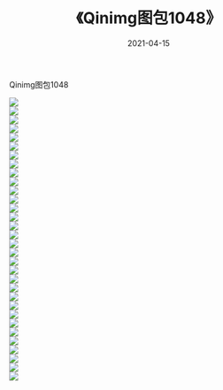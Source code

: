 ﻿---
layout: post
title:  《Qinimg图包1048》
date:   2021-04-15
img: http://imgx.orgx.ga/Qinimg图包/Qinimg图包1048/000.jpg
categories: [美女, 清纯, 唯美]
---

Qinimg图包1048

 ![](http://imgx.orgx.ga/Qinimg图包/Qinimg图包1048/001.jpg) <br>![](http://imgx.orgx.ga/Qinimg图包/Qinimg图包1048/002.jpg) <br>![](http://imgx.orgx.ga/Qinimg图包/Qinimg图包1048/003.jpg) <br>![](http://imgx.orgx.ga/Qinimg图包/Qinimg图包1048/004.jpg) <br>![](http://imgx.orgx.ga/Qinimg图包/Qinimg图包1048/005.jpg) <br>![](http://imgx.orgx.ga/Qinimg图包/Qinimg图包1048/006.jpg) <br>![](http://imgx.orgx.ga/Qinimg图包/Qinimg图包1048/007.jpg) <br>![](http://imgx.orgx.ga/Qinimg图包/Qinimg图包1048/008.jpg) <br>![](http://imgx.orgx.ga/Qinimg图包/Qinimg图包1048/009.jpg) <br>![](http://imgx.orgx.ga/Qinimg图包/Qinimg图包1048/010.jpg) <br>![](http://imgx.orgx.ga/Qinimg图包/Qinimg图包1048/011.jpg) <br>![](http://imgx.orgx.ga/Qinimg图包/Qinimg图包1048/012.jpg) <br>![](http://imgx.orgx.ga/Qinimg图包/Qinimg图包1048/013.jpg) <br>![](http://imgx.orgx.ga/Qinimg图包/Qinimg图包1048/014.jpg) <br>![](http://imgx.orgx.ga/Qinimg图包/Qinimg图包1048/015.jpg) <br>![](http://imgx.orgx.ga/Qinimg图包/Qinimg图包1048/016.jpg) <br>![](http://imgx.orgx.ga/Qinimg图包/Qinimg图包1048/017.jpg) <br>![](http://imgx.orgx.ga/Qinimg图包/Qinimg图包1048/018.jpg) <br>![](http://imgx.orgx.ga/Qinimg图包/Qinimg图包1048/019.jpg) <br>![](http://imgx.orgx.ga/Qinimg图包/Qinimg图包1048/020.jpg) <br>![](http://imgx.orgx.ga/Qinimg图包/Qinimg图包1048/021.jpg) <br>![](http://imgx.orgx.ga/Qinimg图包/Qinimg图包1048/022.jpg) <br>![](http://imgx.orgx.ga/Qinimg图包/Qinimg图包1048/023.jpg) <br>![](http://imgx.orgx.ga/Qinimg图包/Qinimg图包1048/024.jpg) <br>![](http://imgx.orgx.ga/Qinimg图包/Qinimg图包1048/025.jpg) <br>![](http://imgx.orgx.ga/Qinimg图包/Qinimg图包1048/026.jpg) <br>![](http://imgx.orgx.ga/Qinimg图包/Qinimg图包1048/027.jpg) <br>![](http://imgx.orgx.ga/Qinimg图包/Qinimg图包1048/028.jpg) <br>![](http://imgx.orgx.ga/Qinimg图包/Qinimg图包1048/029.jpg) <br>![](http://imgx.orgx.ga/Qinimg图包/Qinimg图包1048/030.jpg) <br>![](http://imgx.orgx.ga/Qinimg图包/Qinimg图包1048/031.jpg) <br>![](http://imgx.orgx.ga/Qinimg图包/Qinimg图包1048/032.jpg) <br>